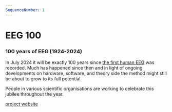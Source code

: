 ```yaml
---
SequenceNumber: 1
---
```

# EEG 100

### 100 years of EEG (1924-2024)

In July 2024 it will be exactly 100 years since [the first human EEG](https://en.wikipedia.org/wiki/Electroencephalography#History) was recorded.
Much has happened since then and in light of ongoing developments on hardware, software, and theory side the method might still be about to grow to its full potential.

People in various scientific organisations are working to celebrate this jubilee throughout the year.

[project website](https://eeg100.org)